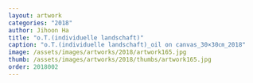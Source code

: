 ```yaml
---
layout: artwork
categories: "2018"
author: Jihoon Ha
title: "o.T.(individuelle landschaft)"
caption: "o.T.(individuelle landschaft)_oil on canvas_30×30㎝_2018"
image: /assets/images/artworks/2018/artwork165.jpg
thumb: /assets/images/artworks/2018/thumbs/artwork165.jpg
order: 2018002
---
```

